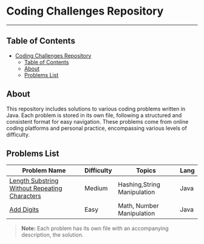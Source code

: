 # Coding Challenges Repository
---
## Table of Contents
- [Coding Challenges Repository](#coding-challenges-repository)
  - [Table of Contents](#table-of-contents)
  - [About](#about)
  - [Problems List](#problems-list)

## About

This repository includes solutions to various coding problems written in Java. Each problem is stored in its own file, following a structured and consistent format for easy navigation. These problems come from online coding platforms and personal practice, encompassing various levels of difficulty.

## Problems List

| Problem Name          | Difficulty | Topics            | Lang |
|-|-|-|-|
| [Length Substring Without Repeating Characters](https://github.com/laerttt/Random-Problems/tree/main/Longest%20Substring%20Without%20Repeating%20Characters) | Medium | Hashing,String Manipulation| Java |
| [Add Digits](https://github.com/laerttt/Random-Problems/tree/main/Add%20Digits) | Easy | Math, Number Manipulation | Java |

> **Note:** Each problem has its own file with an accompanying description, the solution.
